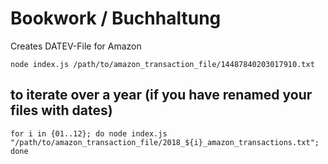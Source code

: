 # Bookwork / Buchhaltung
Creates DATEV-File for Amazon

```
node index.js /path/to/amazon_transaction_file/14487840203017910.txt
```

## to iterate over a year (if you have renamed your files with dates)
```
for i in {01..12}; do node index.js "/path/to/amazon_transaction_file/2018_${i}_amazon_transactions.txt"; done
```
